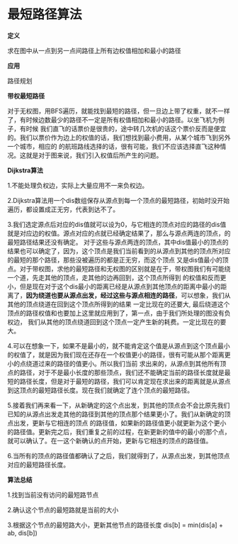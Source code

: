 # 最短路径算法

**定义**

求在图中从一点到另一点间路径上所有边权值相加和最小的路径

**应用**

路径规划

**带权最短路径**

对于无权图，用BFS遍历，就能找到最短的路径，但一旦边上带了权重，就不一样了，有时候边数最少的路径不一定是所有权值相加和最小的路径。以坐飞机为例子，有时候
我们直飞的话票价是很贵的，途中转几次机的话这个票价反而是便宜的。我们以票价作为边上的权值的话，我们想找到最小费用，从某个城市飞到另外一个城市，相应的
的航班路线选择的话，很有可能，我们不应该选择直飞这种情况。这就是对于图来说，我们引入权值后所产生的问题。 

**Dijkstra算法**

1.不能处理负权边，实际上大量应用不一来负权边。

2.Dijkstra算法用一个dis数组保存从源点到每一个顶点的最短路径，初始时没开始遍历，都设置成正无穷，代表到达不了。

3.我们选定源点后对应的dis值就可以设为0，与它相连的顶点对应的路径的dis值就是对应边的权值。源点对应的点就已经确定结果了，那么与源点两连的顶点，的最短路径结果还没有确定。
对于这些与源点两连的顶点，其中dis值最小的顶点的结果也可以确定了，因为，这个顶点是我们当前看到的从源点到其他的顶点所对应的最短的那个路径，那些没被遍历的都是正无穷，而这个顶点
又是dis值最小的顶点。对于带权图，求他的最短路径和无权图的区别就是在于，带权图我们有可能绕一个道，先走其他的顶点，走其他的边再回到，这个顶点所得到
的权值和反而更小，但是现在对于这个dis最小的距离已经是从源点到其他顶点的距离中最小的距离了，**因为绕道也要从源点出发，经过这些与源点相连的路径**，可以想象，我们从其他的顶点绕道在回到这个顶点所得到的结果
一定比现在的还要大,  最后绕道这个顶点的路径权值和也要加上这里就应用到了，第一点，由于我们所处理的图没有负权边， 我们从其他的顶点绕道回到这个顶点一定产生新的耗费。一定比现在的要大。

4.可以在想象一下，如果不是最小的，就不能肯定这个值是从源点到这个顶点最小的权值了，就是因为我们现在还存在一个权值更小的路径，很有可能从那个距离更小的点绕道过来的路径的值更小。所以我们当前
求出来的，从源点到其他所有顶点的路径，对于不是最小长度的那些顶点，我们还不能确定当前的路径长度就是最短的路径长度，但是对于最短的路径，我们可以肯定现在求出来的距离就是从源点
到这顶点的最短路径长度。现在我们就确定了连个顶点的最短路径。

5.接着我们再来看一下，从新确定的这个点出发，到其他的顶点会不会比原先我们已知的从源点出发走其他的路径到其他的顶点那个结果更小了。我们从新确定的顶点出发，更新与它相连的顶点
的路径值，如果新的路径值更小就更新为这个更小的路径值。更新完之后，我们重复之前的过程，在新更新的值中的最小的那个点，就可以确认了。在一这个新确认的点开始，更新与它相连的顶点的路径值。

6.当所有的顶点的路径值都确认了之后，我们就得到了，从源点出发，到其他顶点对应的最短路径长度。

**算法总结**

1.找到当前没有访问的最短路节点
 
2.确认这个节点的最短路就是当前的大小

3.根据这个节点的最短路大小，更新其他节点的路径长度 dis[b] = min(dis[a] + ab, dis[b])


